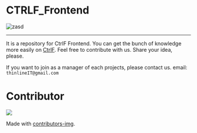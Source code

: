# CTRLF_Frontend
![zasd](https://user-images.githubusercontent.com/80245801/144363953-0da1c6cd-2225-49f1-a4f0-045d5deb2469.JPG)

---
It is a repository for CtrlF Frontend.
You can get the bunch of knowledge more easily on [CtrlF](https://thinlineit.github.io/CtrlF_Frontend/).
Feel free to contribute with us. 
Share your idea, please.

If you want to join as a manager of each projects, please contact us.
email: `thinlineIT@gmail.com`



# Contributor
<a href="https://github.com/ThinLineIT/CtrlF_Frontend/graphs/contributors">
  <img src="https://contrib.rocks/image?repo=ThinLineIT/CtrlF_Frontend" />
</a>

Made with [contributors-img](https://contrib.rocks).
